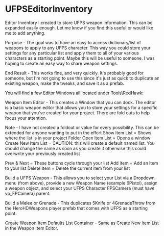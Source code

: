 # UFPSEditorInventory
Editor Inventory I created to store UFPS weapon information.  This can be expanded easily enough. Let me know if you find this useful or would like me to add anything.

Purpose - The goal was to have an easy to access dictionary/list of weapons to apply to any UFPS character.  This way you could store your settings for any particular list and apply them to all of your various characters as a starting point.  Maybe this will be useful to someone.  I was hoping to create an easy way to share weapon settings.

End Result - This works fine, and very quickly.  It's probably good for someone, but I'm not going to use this since it's just as quick to duplicate an existing weapon, make the tweaks, and save it as a prefab.

You will find a few Editor Windows all located under Tools\RedHawk\:

Weapon Item Editor - This creates a Window that you can dock.  The editor is a basic weapon editor that allows you to store your settings for a specific weapon that you've created for your project.  There are fold outs to help focus your attention.  

Note - I have not created a foldout or value for every possibility.  This can be extended for anyone wanting to put in the effort
Show Item List = Shows where the list is in your project Folder
Open Item List = Opens a window
Create New Item List = CAUTION: this will create a default named list.  You should change the name as soon as you create it otherwise this could overwrite your previously created list

Prev & Next = These buttons cycle through your list
Add Item = Add an item to your list
Delete Item = Delete the current item from your list

Build a UFPS Weapon - This allows you to select your List via a Dropdown menu (from above), provide a new Weapon Name (example 6Pistol), assign a weapon object, and select your UFPS Character FPSCamera (must have vp_FPCamera) parent.

Build a Melee or Grenade - This duplicates 5Knife or 4GrenadeThrow from the HeroHDWeapons player prefab that comes with UFPS as a starting point.

Create Weapon Item Defaults List Container - Same as Create New Item List in the Weapon Item Editor.
